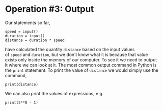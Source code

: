 # Operation #3: Output

Our statements so far,

    speed = input()
    duration = input()
    distance = duration * speed

have calculated the quantity `distance` based on the input values
of `speed` and `duration`, but we don't know what it is because that
value exists only inside the memory of our computer. To see it we need
to output it where we can look at it. The most common output command in
Python is the `print` statement. To print the value of `distance` we
would simply use the command,

    print(distance)

We can also print the values of expressions, e.g.

    print(2**8 - 1)
